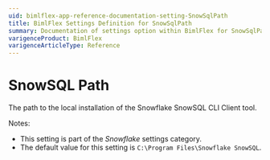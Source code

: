 ```yaml
---
uid: bimlflex-app-reference-documentation-setting-SnowSqlPath
title: BimlFlex Settings Definition for SnowSqlPath
summary: Documentation of settings option within BimlFlex for SnowSqlPath
varigenceProduct: BimlFlex
varigenceArticleType: Reference
---
```


# SnowSQL Path

The path to the local installation of the Snowflake SnowSQL CLI Client tool.

Notes:

* This setting is part of the *Snowflake* settings category.
* The default value for this setting is `C:\Program Files\Snowflake SnowSQL`.
